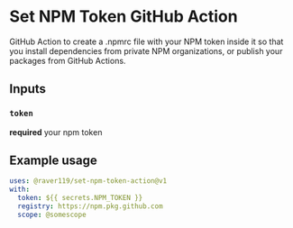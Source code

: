# Set NPM Token GitHub Action

GitHub Action to create a .npmrc file with your NPM token inside it so that you install dependencies from private NPM organizations, or publish your packages from GitHub Actions.

## Inputs

### `token`

**required** your npm token

## Example usage

```yaml
uses: @raver119/set-npm-token-action@v1
with:
  token: ${{ secrets.NPM_TOKEN }}
  registry: https://npm.pkg.github.com
  scope: @somescope
```
